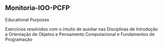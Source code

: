 ## Monitoria-IOO-PCFP
Educational Purposes

Exercícios resolvidos com o intuito de auxiliar nas Disciplinas de Introdução a Orientação de Objetos e Pensamento Computacional e Fundamentos de Programação 
